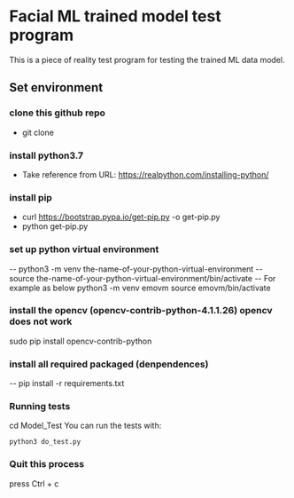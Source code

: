 # Facial ML trained model test program
This is a piece of reality test program for testing the trained ML data model.

## Set environment

### clone this github repo
- git clone 

### install python3.7
- Take reference from URL: https://realpython.com/installing-python/

### install pip
- curl https://bootstrap.pypa.io/get-pip.py -o get-pip.py
- python get-pip.py

### set up python virtual environment
-- python3 -m venv the-name-of-your-python-virtual-environment
-- source the-name-of-your-python-virtual-environment/bin/activate
-- For example as below
python3 -m venv emovm
source emovm/bin/activate

### install the opencv (opencv-contrib-python-4.1.1.26) opencv does not work
sudo pip install opencv-contrib-python

### install all required packaged (denpendences)
-- pip install -r requirements.txt

### Running tests
cd Model_Test
You can run the tests with:

```
python3 do_test.py

```

### Quit this process
press Ctrl + c
